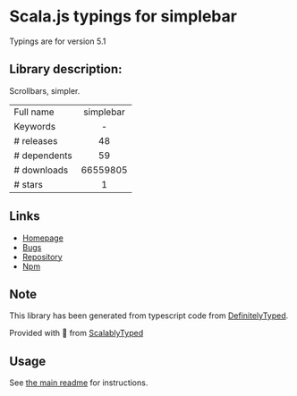 
# Scala.js typings for simplebar

Typings are for version 5.1

## Library description:
Scrollbars, simpler.

|                    |                 |
| ------------------ | :-------------: |
| Full name          | simplebar |
| Keywords           | - |
| # releases         | 48 |
| # dependents       | 59 |
| # downloads        | 66559805 |
| # stars            | 1 |

## Links
- [Homepage](https://grsmto.github.io/simplebar/)
- [Bugs](https://github.com/grsmto/simplebar/issues)
- [Repository](https://github.com/grsmto/simplebar)
- [Npm](https://www.npmjs.com/package/simplebar)
    


## Note
This library has been generated from typescript code from [DefinitelyTyped](https://definitelytyped.org).

Provided with :purple_heart: from [ScalablyTyped](https://github.com/oyvindberg/ScalablyTyped)

## Usage
See [the main readme](../../readme.md) for instructions.


